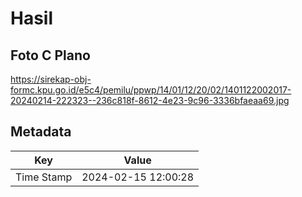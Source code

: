 # Hasil

## Foto C Plano

https://sirekap-obj-formc.kpu.go.id/e5c4/pemilu/ppwp/14/01/12/20/02/1401122002017-20240214-222323--236c818f-8612-4e23-9c96-3336bfaeaa69.jpg


## Metadata

| Key        | Value               |
| ---------- | ------------------- |
| Time Stamp | 2024-02-15 12:00:28 |



